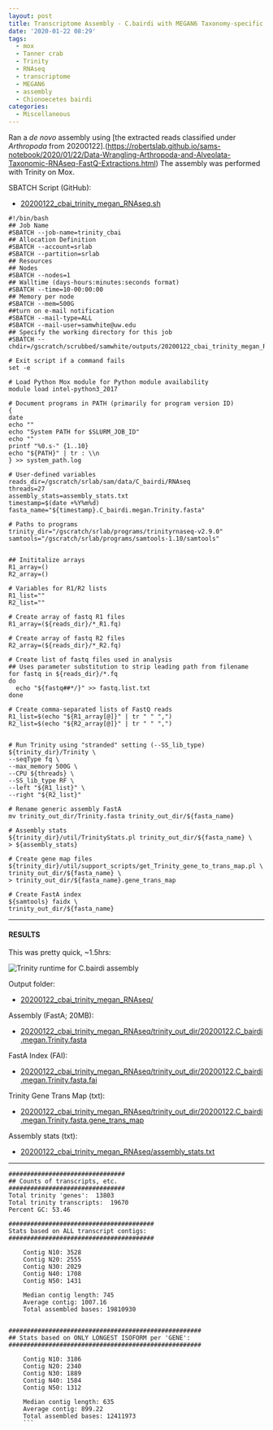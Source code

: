 ```yaml
---
layout: post
title: Transcriptome Assembly - C.bairdi with MEGAN6 Taxonomy-specific Reads with Trinity on Mox
date: '2020-01-22 08:29'
tags:
  - mox
  - Tanner crab
  - Trinity
  - RNAseq
  - transcriptome
  - MEGAN6
  - assembly
  - Chionoecetes bairdi
categories:
  - Miscellaneous
---
```

Ran a _de novo_ assembly using [the extracted reads classified under _Arthropoda_ from 20200122].(https://robertslab.github.io/sams-notebook/2020/01/22/Data-Wrangling-Arthropoda-and-Alveolata-Taxonomic-RNAseq-FastQ-Extractions.html) The assembly was performed with Trinity on Mox.


SBATCH Script (GitHub):

- [20200122_cbai_trinity_megan_RNAseq.sh](https://github.com/RobertsLab/sams-notebook/blob/master/sbatch_scripts/20200122_cbai_trinity_megan_RNAseq.sh)

```shell
#!/bin/bash
## Job Name
#SBATCH --job-name=trinity_cbai
## Allocation Definition
#SBATCH --account=srlab
#SBATCH --partition=srlab
## Resources
## Nodes
#SBATCH --nodes=1
## Walltime (days-hours:minutes:seconds format)
#SBATCH --time=10-00:00:00
## Memory per node
#SBATCH --mem=500G
##turn on e-mail notification
#SBATCH --mail-type=ALL
#SBATCH --mail-user=samwhite@uw.edu
## Specify the working directory for this job
#SBATCH --chdir=/gscratch/scrubbed/samwhite/outputs/20200122_cbai_trinity_megan_RNAseq

# Exit script if a command fails
set -e

# Load Python Mox module for Python module availability
module load intel-python3_2017

# Document programs in PATH (primarily for program version ID)
{
date
echo ""
echo "System PATH for $SLURM_JOB_ID"
echo ""
printf "%0.s-" {1..10}
echo "${PATH}" | tr : \\n
} >> system_path.log

# User-defined variables
reads_dir=/gscratch/srlab/sam/data/C_bairdi/RNAseq
threads=27
assembly_stats=assembly_stats.txt
timestamp=$(date +%Y%m%d)
fasta_name="${timestamp}.C_bairdi.megan.Trinity.fasta"

# Paths to programs
trinity_dir="/gscratch/srlab/programs/trinityrnaseq-v2.9.0"
samtools="/gscratch/srlab/programs/samtools-1.10/samtools"


## Inititalize arrays
R1_array=()
R2_array=()

# Variables for R1/R2 lists
R1_list=""
R2_list=""

# Create array of fastq R1 files
R1_array=(${reads_dir}/*_R1.fq)

# Create array of fastq R2 files
R2_array=(${reads_dir}/*_R2.fq)

# Create list of fastq files used in analysis
## Uses parameter substitution to strip leading path from filename
for fastq in ${reads_dir}/*.fq
do
  echo "${fastq##*/}" >> fastq.list.txt
done

# Create comma-separated lists of FastQ reads
R1_list=$(echo "${R1_array[@]}" | tr " " ",")
R2_list=$(echo "${R2_array[@]}" | tr " " ",")


# Run Trinity using "stranded" setting (--SS_lib_type)
${trinity_dir}/Trinity \
--seqType fq \
--max_memory 500G \
--CPU ${threads} \
--SS_lib_type RF \
--left "${R1_list}" \
--right "${R2_list}"

# Rename generic assembly FastA
mv trinity_out_dir/Trinity.fasta trinity_out_dir/${fasta_name}

# Assembly stats
${trinity_dir}/util/TrinityStats.pl trinity_out_dir/${fasta_name} \
> ${assembly_stats}

# Create gene map files
${trinity_dir}/util/support_scripts/get_Trinity_gene_to_trans_map.pl \
trinity_out_dir/${fasta_name} \
> trinity_out_dir/${fasta_name}.gene_trans_map

# Create FastA index
${samtools} faidx \
trinity_out_dir/${fasta_name}
```

---

#### RESULTS

This was pretty quick, ~1.5hrs:

![Trinity runtime for C.bairdi assembly](https://github.com/RobertsLab/sams-notebook/blob/master/images/screencaps/20200122_cbai_trinity_megan_RNAseq_runtime.png?raw=true)

Output folder:

- [20200122_cbai_trinity_megan_RNAseq/](https://gannet.fish.washington.edu/Atumefaciens/20200122_cbai_trinity_megan_RNAseq/)

Assembly (FastA; 20MB):

- [20200122_cbai_trinity_megan_RNAseq/trinity_out_dir/20200122.C_bairdi.megan.Trinity.fasta](https://gannet.fish.washington.edu/Atumefaciens/20200122_cbai_trinity_megan_RNAseq/trinity_out_dir/20200122.C_bairdi.megan.Trinity.fasta)

FastA Index (FAI):

- [20200122_cbai_trinity_megan_RNAseq/trinity_out_dir/20200122.C_bairdi.megan.Trinity.fasta.fai](https://gannet.fish.washington.edu/Atumefaciens/20200122_cbai_trinity_megan_RNAseq/trinity_out_dir/20200122.C_bairdi.megan.Trinity.fasta.fai)

Trinity Gene Trans Map (txt):

- [20200122_cbai_trinity_megan_RNAseq/trinity_out_dir/20200122.C_bairdi.megan.Trinity.fasta.gene_trans_map](https://gannet.fish.washington.edu/Atumefaciens/20200122_cbai_trinity_megan_RNAseq/trinity_out_dir/20200122.C_bairdi.megan.Trinity.fasta.gene_trans_map)

Assembly stats (txt):

- [20200122_cbai_trinity_megan_RNAseq/assembly_stats.txt](https://gannet.fish.washington.edu/Atumefaciens/20200122_cbai_trinity_megan_RNAseq/assembly_stats.txt)

---

```
################################
## Counts of transcripts, etc.
################################
Total trinity 'genes':	13803
Total trinity transcripts:	19670
Percent GC: 53.46

########################################
Stats based on ALL transcript contigs:
########################################

	Contig N10: 3528
	Contig N20: 2555
	Contig N30: 2029
	Contig N40: 1708
	Contig N50: 1431

	Median contig length: 745
	Average contig: 1007.16
	Total assembled bases: 19810930


#####################################################
## Stats based on ONLY LONGEST ISOFORM per 'GENE':
#####################################################

	Contig N10: 3186
	Contig N20: 2340
	Contig N30: 1889
	Contig N40: 1584
	Contig N50: 1312

	Median contig length: 635
	Average contig: 899.22
	Total assembled bases: 12411973
	```
